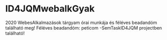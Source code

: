 # ID4JQMwebalkGyak
2020 WebesAlkalmazások tárgyam órai munkája és féléves beadandóm található meg!
Féléves beadandóm: peticom -SemTaskID4JQM projectben található!
